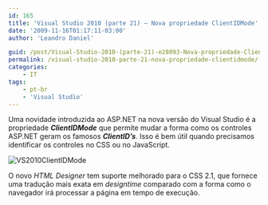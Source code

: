 ```yaml
---
id: 165
title: 'Visual Studio 2010 (parte 21) – Nova propriedade ClientIDMode'
date: '2009-11-16T01:17:11-03:00'
author: 'Leandro Daniel'

guid: /post/Visual-Studio-2010-(parte-21)-e28093-Nova-propriedade-ClientIDMode-no-ASPNET.aspx
permalink: /visual-studio-2010-parte-21-nova-propriedade-clientidmode/
categories:
    - IT
tags:
    - pt-br
    - 'Visual Studio'
---
```


Uma novidade introduzida ao ASP.NET na nova versão do Visual Studio é a propriedade ***ClientIDMode*** que permite mudar a forma como os controles ASP.NET geram os famosos ***ClientID’s***. Isso é bem útil quando precisamos identificar os controles no CSS ou no JavaScript.

![VS2010ClientIDMode](http://leandrodaniel.com/pics/WindowsLiveWriter/VisualStudio2010parte21Novaproprieda.NET/1C2022DF/VS2010ClientIDMode.gif "VS2010ClientIDMode")

O novo *HTML Designer* tem suporte melhorado para o CSS 2.1, que fornece uma tradução mais exata em *designtime* comparado com a forma como o navegador irá processar a página em tempo de execução.
